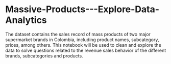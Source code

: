 # Massive-Products---Explore-Data-Analytics
The dataset contains the sales record of mass products of two major supermarket brands in Colombia, including product names, subcategory, prices, among others. This notebook will be used to clean and explore the data to solve questions related to the revenue sales behavior of the different brands, subcategories and products.
